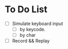 

# To Do List

- [ ] Simulate keyboard input
  - [ ] by keycode.
  - [ ] by char
- [ ] Record && Replay